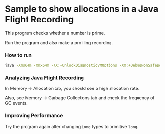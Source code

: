 Sample to show allocations in a Java Flight Recording
=====================================================

This program checks whether a number is prime.

Run the program and also make a profiling recording.

### How to run
```bash
java -Xms64m -Xmx64m -XX:+UnlockDiagnosticVMOptions -XX:+DebugNonSafepoints -XX:+FlightRecorder -XX:StartFlightRecording=settings=profile,duration=30s,name=Allocations,filename=allocations.jfr -Xlog:jfr=info -jar target/allocations.jar
```

### Analyzing Java Flight Recording

In Memory -> Allocation tab, you should see a high allocation rate.

Also, see Memory -> Garbage Collections tab and check the frequency of GC events.

### Improving Performance

Try the program again after changing `Long` types to primitive `long`.
